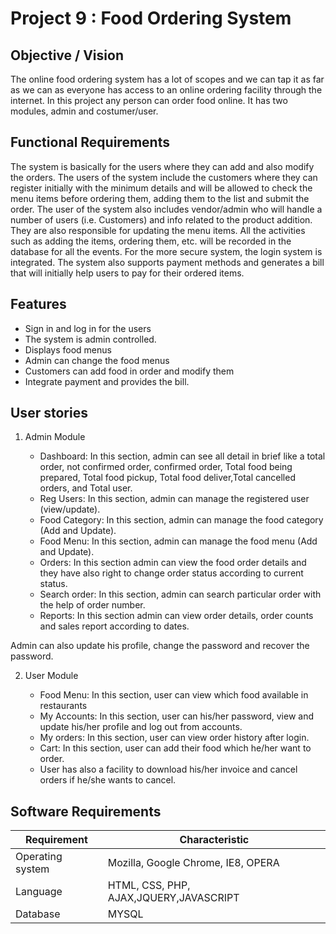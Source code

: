 # Project 9 : Food Ordering System

## Objective / Vision

The online food ordering system has a lot of scopes and we can tap it as far as we can as everyone has access to an online ordering facility through the internet.
In this project any person can order food online. It has two modules, admin and costumer/user.

## Functional Requirements

The system is basically for the users where they can add and also modify the orders. The users of the system include the customers where they can register initially with the minimum details and will be allowed to check the menu items before ordering them, adding them to the list and submit the order. The user of the system also includes vendor/admin who will handle a number of users (i.e. Customers) and info related to the product addition. They are also responsible for updating the menu items. All the activities such as adding the items, ordering them, etc. will be recorded in the database for all the events. For the more secure system, the login system is integrated. The system also supports payment methods and generates a bill that will initially help users to pay for their ordered items.

## Features

* Sign in and log in for the users
* The system is admin controlled.
* Displays food menus
* Admin can change the food menus
* Customers can add food in order and modify them
* Integrate payment and provides the bill.

## User stories

1. Admin Module

    * Dashboard: In this section, admin can see all detail in brief like a total order, not confirmed order, confirmed order, Total food being prepared, Total food pickup, Total food deliver,Total cancelled orders, and Total user.
    * Reg Users: In this section, admin can manage the registered user (view/update).
    * Food Category: In this section, admin can manage the food category (Add and Update).
    * Food Menu: In this section, admin can manage the food menu (Add and Update).
    * Orders: In this section admin can view the food order details and they have also right to change order status according to current status.
    * Search order: In this section, admin can search particular order with the help of order number.
    * Reports: In this section admin can view order details, order counts and sales report according to dates.

Admin can also update his profile, change the password and recover the password.

2. User Module

    * Food Menu: In this section, user can view which food available in restaurants
    * My Accounts: In this section, user can his/her password, view and update his/her profile and log out from accounts.
    * My orders: In this section, user can view order history after login.
    * Cart: In this section, user can add their food which he/her want to order.
    * User has also a facility to download his/her invoice and cancel orders if he/she wants to cancel.

## Software Requirements
| Requirement | Characteristic |
|-------| ----- | 
| Operating system | Mozilla, Google Chrome, IE8, OPERA | 
| Language | HTML, CSS, PHP, AJAX,JQUERY,JAVASCRIPT | 
| Database | MYSQL | 


